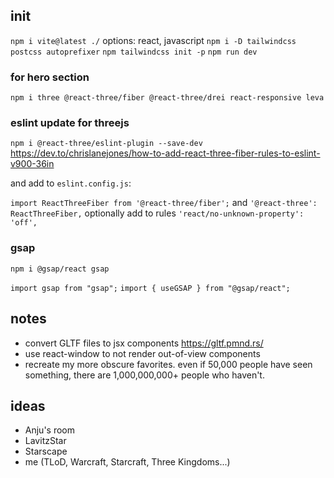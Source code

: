 ## init
`npm i vite@latest ./`
options: react, javascript
`npm i -D tailwindcss postcss autoprefixer`
`npm tailwindcss init -p`
`npm run dev`

### for hero section
`npm i three @react-three/fiber @react-three/drei react-responsive leva`

### eslint update for threejs
`npm i @react-three/eslint-plugin --save-dev`
https://dev.to/chrislanejones/how-to-add-react-three-fiber-rules-to-eslint-v900-36in

and add to `eslint.config.js`:

`import ReactThreeFiber from '@react-three/fiber';`
and
`'@react-three': ReactThreeFiber,`
optionally add to rules `'react/no-unknown-property': 'off',`

### gsap
`npm i @gsap/react gsap`

`import gsap from "gsap";`
`import { useGSAP } from "@gsap/react";`

## notes
- convert GLTF files to jsx components https://gltf.pmnd.rs/
- use react-window to not render out-of-view components
- recreate my more obscure favorites. even if 50,000 people have seen something, there are 1,000,000,000+ people who haven't.

## ideas
- Anju's room
- LavitzStar
- Starscape
- me (TLoD, Warcraft, Starcraft, Three Kingdoms...)